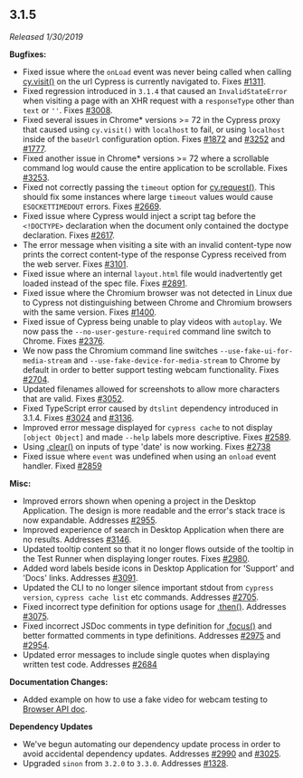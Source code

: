 ## 3.1.5

_Released 1/30/2019_

**Bugfixes:**

- Fixed issue where the `onLoad` event was never being called when calling [cy.visit()](/api/commands/visit) on the url Cypress is currently navigated to. Fixes [#1311](https://github.com/cypress-io/cypress/issues/1311).
- Fixed regression introduced in `3.1.4` that caused an `InvalidStateError` when visiting a page with an XHR request with a `responseType` other than `text` or `''`. Fixes [#3008](https://github.com/cypress-io/cypress/issues/3008).
- Fixed several issues in Chrome\* versions >= 72 in the Cypress proxy that caused using `cy.visit()` with `localhost` to fail, or using `localhost` inside of the `baseUrl` configuration option. Fixes [#1872](https://github.com/cypress-io/cypress/issues/1872) and [#3252](https://github.com/cypress-io/cypress/issues/3252) and [#1777](https://github.com/cypress-io/cypress/issues/1777).
- Fixed another issue in Chrome\* versions >= 72 where a scrollable command log would cause the entire application to be scrollable. Fixes [#3253](https://github.com/cypress-io/cypress/issues/3253).
- Fixed not correctly passing the `timeout` option for [cy.request()](/api/commands/request). This should fix some instances where large `timeout` values would cause `ESOCKETTIMEDOUT` errors. Fixes [#2669](https://github.com/cypress-io/cypress/issues/2669).
- Fixed issue where Cypress would inject a script tag before the `<!DOCTYPE>` declaration when the document only contained the doctype declaration. Fixes [#2617](https://github.com/cypress-io/cypress/issues/2617).
- The error message when visiting a site with an invalid content-type now prints the correct content-type of the response Cypress received from the web server. Fixes [#3101](https://github.com/cypress-io/cypress/issues/3101).
- Fixed issue where an internal `layout.html` file would inadvertently get loaded instead of the spec file. Fixes [#2891](https://github.com/cypress-io/cypress/issues/2891).
- Fixed issue where the Chromium browser was not detected in Linux due to Cypress not distinguishing between Chrome and Chromium browsers with the same version. Fixes [#1400](https://github.com/cypress-io/cypress/issues/1400).
- Fixed issue of Cypress being unable to play videos with `autoplay`. We now pass the `--no-user-gesture-required` command line switch to Chrome. Fixes [#2376](https://github.com/cypress-io/cypress/issues/2376).
- We now pass the Chromium command line switches `--use-fake-ui-for-media-stream` and `--use-fake-device-for-media-stream` to Chrome by default in order to better support testing webcam functionality. Fixes [#2704](https://github.com/cypress-io/cypress/issues/2704).
- Updated filenames allowed for screenshots to allow more characters that are valid. Fixes [#3052](https://github.com/cypress-io/cypress/issues/3052).
- Fixed TypeScript error caused by `dtslint` dependency introduced in 3.1.4. Fixes [#3024](https://github.com/cypress-io/cypress/issues/3024) and [#3136](https://github.com/cypress-io/cypress/issues/3136).
- Improved error message displayed for `cypress cache` to not display `[object Object]` and made `--help` labels more descriptive. Fixes [#2589](https://github.com/cypress-io/cypress/issues/2589).
- Using [.clear()](/api/commands/clear) on inputs of type 'date' is now working. Fixes [#2738](https://github.com/cypress-io/cypress/issues/2738)
- Fixed issue where `event` was undefined when using an `onload` event handler. Fixed [#2859](https://github.com/cypress-io/cypress/issues/2859)

**Misc:**

- Improved errors shown when opening a project in the Desktop Application. The design is more readable and the error's stack trace is now expandable. Addresses [#2955](https://github.com/cypress-io/cypress/issues/2955).
- Improved experience of search in Desktop Application when there are no results. Addresses [#3146](https://github.com/cypress-io/cypress/issues/3146).
- Updated tooltip content so that it no longer flows outside of the tooltip in the Test Runner when displaying longer routes. Fixes [#2980](https://github.com/cypress-io/cypress/issues/2980).
- Added word labels beside icons in Desktop Application for 'Support' and 'Docs' links. Addresses [#3091](https://github.com/cypress-io/cypress/issues/3091).
- Updated the CLI to no longer silence important stdout from `cypress version`, `cypress cache list` etc commands. Addresses [#2705](https://github.com/cypress-io/cypress/issues/2705).
- Fixed incorrect type definition for options usage for [.then()](/api/commands/then). Addresses [#3075](https://github.com/cypress-io/cypress/issues/3075).
- Fixed incorrect JSDoc comments in type definition for [.focus()](/api/commands/focus) and better formatted comments in type definitions. Addresses [#2975](https://github.com/cypress-io/cypress/issues/2975) and [#2954](https://github.com/cypress-io/cypress/issues/2954).
- Updated error messages to include single quotes when displaying written test code. Addresses [#2684](https://github.com/cypress-io/cypress/issues/2684)

**Documentation Changes:**

- Added example on how to use a fake video for webcam testing to [Browser API doc](/api/plugins/browser-launch-api#Use-fake-video-for-webcam-testing).

**Dependency Updates**

- We've begun automating our dependency update process in order to avoid accidental dependency updates. Addresses [#2990](https://github.com/cypress-io/cypress/issues/2990) and [#3025](https://github.com/cypress-io/cypress/issues/3025).
- Upgraded `sinon` from `3.2.0` to `3.3.0`. Addresses [#1328](https://github.com/cypress-io/cypress/issues/1328).
